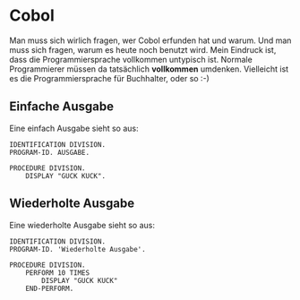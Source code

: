 # Cobol
Man muss sich wirlich fragen, wer Cobol erfunden hat und warum. Und man muss sich fragen, warum es heute noch benutzt wird. Mein Eindruck ist, dass die Programmiersprache vollkommen untypisch ist. Normale Programmierer müssen da tatsächlich **vollkommen** umdenken. Vielleicht ist es die Programmiersprache für Buchhalter, oder so :-)

## Einfache Ausgabe
Eine einfach Ausgabe sieht so aus:
```cobol
IDENTIFICATION DIVISION.
PROGRAM-ID.	AUSGABE.

PROCEDURE DIVISION.
	DISPLAY "GUCK KUCK".
```
## Wiederholte Ausgabe
Eine wiederholte Ausgabe sieht so aus:
```cobol
IDENTIFICATION DIVISION.
PROGRAM-ID. 'Wiederholte Ausgabe'.

PROCEDURE DIVISION.
	PERFORM 10 TIMES
		DISPLAY "GUCK KUCK"
	END-PERFORM.

```

